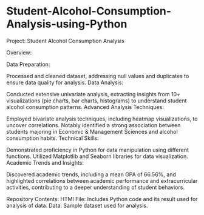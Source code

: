 # Student-Alcohol-Consumption-Analysis-using-Python
Project: Student Alcohol Consumption Analysis

Overview:

Data Preparation:

Processed and cleaned dataset, addressing null values and duplicates to ensure data quality for analysis.
Data Analysis:

Conducted extensive univariate analysis, extracting insights from 10+ visualizations (pie charts, bar charts, histograms) to understand student alcohol consumption patterns.
Advanced Analysis Techniques:

Employed bivariate analysis techniques, including heatmap visualizations, to uncover correlations. Notably identified a strong association between students majoring in Economic & Management Sciences and alcohol consumption habits.
Technical Skills:

Demonstrated proficiency in Python for data manipulation using different functions. Utilized Matplotlib and Seaborn libraries for data visualization.
Academic Trends and Insights:

Discovered academic trends, including a mean GPA of 66.56%, and highlighted correlations between academic performance and extracurricular activities, contributing to a deeper understanding of student behaviors.

Repository Contents:
HTMl File: Includes Python code and its result used for analysis of data.
Data: Sample dataset used for analysis.

